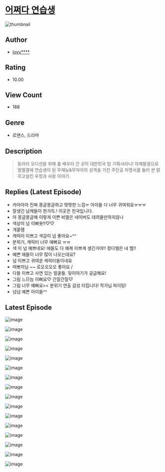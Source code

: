 # [어쩌다 연습생](https://comic.naver.com/bestChallenge/list?titleId=811372)
![thumbnail](https://image-comic.pstatic.net/user_contents_data/challenge_comic/2023/05/25/353686/upload_3919036816030709808_480x623.jpeg)

## Author
- [lovv****](https://comic.naver.com/artistTitle?id=353686)

## Rating
- 10.00

## View Count
- 188

## Genre
- 로맨스, 드라마

## Description
> 동아리 오디션을 위해 춤 배우러 간 곳이 대한민국 탑 기획사라니! 자체발광으로 얼떨결에 연습생이 된 무재능&무자아의 성격을 가진 주인공 차명서를 둘러 싼 얽히고설킨 우정과 사랑 이야기.

## Replies (Latest Episode)
- 캬아아아 진짜 몽글몽글하고 땃땃한 느낌ㅠ 아이들 다 너무 귀여워요ㅠㅠㅠ
- 잘생긴 남캐들이 한가득.! 이곳은 천국입니다.
- 아 몽글몽글해 이렇게 이쁜 비엘은 네이버도 데려올만하지않나
- 색상이 넘 이뻐욧!!♡♡
- 개꿀잼
- 캐릭이 이쁘고 색감이 넘 좋아요~^^
- 분위기, 캐릭터 너무 예뻐요 ㅠㅠ
- 색 이 넘 예쁘네요! 애들도 다 왜케 이쁘게 생긴거야!! 정다엘은 내 찜!!
- 예쁜 애들이 너무 많이 나오는데요?
- 넘 이쁘고 귀여운 케릭터들이네요
- 떠뽀끼님 ~~ 로오오오오 좋아요 /
- 다들 이쁘고 사연 있는 얼굴들. 뒷이야기가 궁금해요!
- 그림 느므늠 이뻐요♡ 간질간질♡
- 그림 너무 예뻐요>< 분위기 연출 감성 터집니다! 작가님 파이팅!
- 넘넘 예쁜 아이들^^

## Latest Episode
![image](https://image-comic.pstatic.net/user_contents_data/challenge_comic/2023/05/27/353686/upload_3558742433522267441.jpeg)

![image](https://image-comic.pstatic.net/user_contents_data/challenge_comic/2023/05/27/353686/upload_3702628926605244258.jpeg)

![image](https://image-comic.pstatic.net/user_contents_data/challenge_comic/2023/05/27/353686/upload_3545519512607863652.jpeg)

![image](https://image-comic.pstatic.net/user_contents_data/challenge_comic/2023/05/27/353686/upload_7219377075171636784.jpeg)

![image](https://image-comic.pstatic.net/user_contents_data/challenge_comic/2023/05/27/353686/upload_7147324983003525424.jpeg)

![image](https://image-comic.pstatic.net/user_contents_data/challenge_comic/2023/05/27/353686/upload_3835205848266008119.jpeg)

![image](https://image-comic.pstatic.net/user_contents_data/challenge_comic/2023/05/27/353686/upload_7292230719909291571.jpeg)

![image](https://image-comic.pstatic.net/user_contents_data/challenge_comic/2023/05/27/353686/upload_4050206340648547174.jpeg)

![image](https://image-comic.pstatic.net/user_contents_data/challenge_comic/2023/05/27/353686/upload_3691036779889178421.jpeg)

![image](https://image-comic.pstatic.net/user_contents_data/challenge_comic/2023/05/27/353686/upload_4135824417733555556.jpeg)

![image](https://image-comic.pstatic.net/user_contents_data/challenge_comic/2023/05/27/353686/upload_3690249315553862246.jpeg)

![image](https://image-comic.pstatic.net/user_contents_data/challenge_comic/2023/05/27/353686/upload_4063202774968526182.jpeg)

![image](https://image-comic.pstatic.net/user_contents_data/challenge_comic/2023/05/27/353686/upload_3846980316491428913.jpeg)

![image](https://image-comic.pstatic.net/user_contents_data/challenge_comic/2023/05/27/353686/upload_4122029735150170674.jpeg)

![image](https://image-comic.pstatic.net/user_contents_data/challenge_comic/2023/05/27/353686/upload_3835158371747915316.jpeg)

![image](https://image-comic.pstatic.net/user_contents_data/challenge_comic/2023/05/27/353686/upload_7292232013597402726.jpeg)

